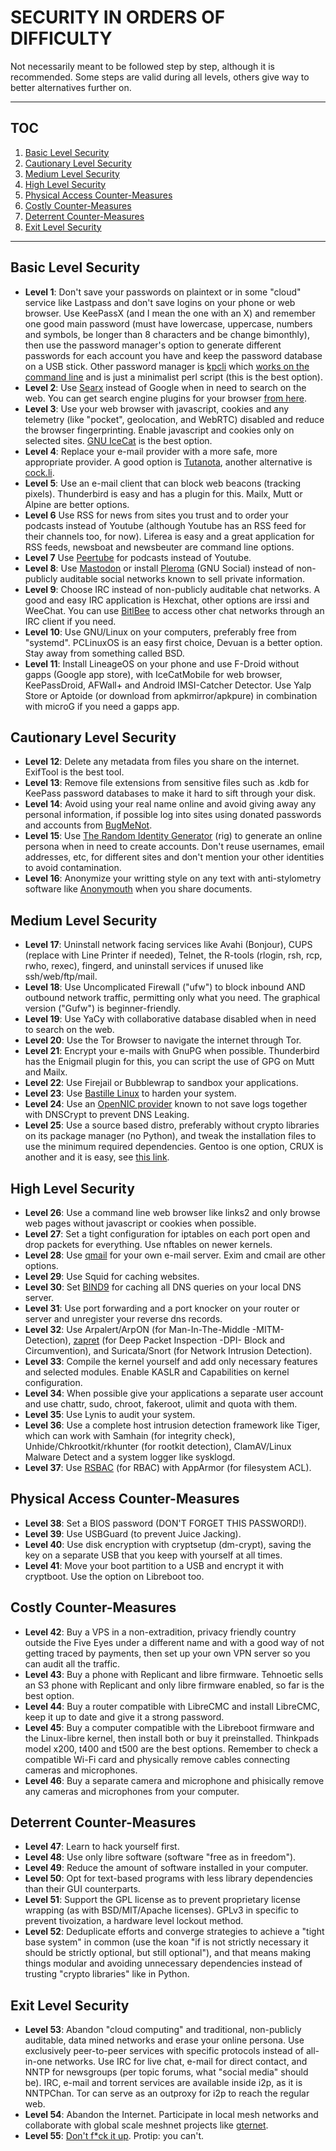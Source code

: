 # SECURITY IN ORDERS OF DIFFICULTY

Not necessarily meant to be followed step by step, although it is recommended. Some steps are valid during all levels, others give way to better alternatives further on.

---
## TOC
1. [Basic Level Security](#basic-level-security)  
2. [Cautionary Level Security](#cautionary-level-security)  
3. [Medium Level Security](#medium-level-security)  
4. [High Level Security](#high-level-security)  
5. [Physical Access Counter-Measures](#physical-access-counter-measures)  
6. [Costly Counter-Measures](#costly-counter-measures)  
7. [Deterrent Counter-Measures](#deterrent-counter-measures)  
8. [Exit Level Security](#exit-level-security)  

---

## Basic Level Security
* __Level 1__: Don't save your passwords on plaintext or in some "cloud" service like Lastpass and don't save logins on your phone or web browser. Use KeePassX (and I mean the one with an X) and remember one good main password (must have lowercase, uppercase, numbers and symbols, be longer than 8 characters and be change bimonthly), then use the password manager's option to generate different passwords for each account you have and keep the password database on a USB stick. Other password manager is [kpcli](https://github.com/alecsammon/kpcli) which [works on the command line](https://www.youtube.com/watch?v=M448GtFa5Xs) and is just a minimalist perl script (this is the best option).
* __Level 2__: Use [Searx](https://github.com/asciimoo/searx/wiki/Searx-instances) instead of Google when in need to search on the web. You can get search engine plugins for your browser [from here](https://mycroftproject.com/search-engines.html?name=searx).
* __Level 3__: Use your web browser with javascript, cookies and any telemetry (like "pocket", geolocation, and WebRTC) disabled and reduce the browser fingerprinting. Enable javascript and cookies only on selected sites. [GNU IceCat](https://www.gnu.org/software/gnuzilla/) is the best option.
* __Level 4__: Replace your e-mail provider with a more safe, more appropriate provider. A good option is [Tutanota](https://tutanota.com/), another alternative is [cock.li](https://cock.li/).
* __Level 5__: Use an e-mail client that can block web beacons (tracking pixels). Thunderbird is easy and has a plugin for this. Mailx, Mutt or Alpine are better options.
* __Level 6__ Use RSS for news from sites you trust and to order your podcasts instead of Youtube (although Youtube has an RSS feed for their channels too, for now). Liferea is easy and a great application for RSS feeds, newsboat and newsbeuter are command line options.
* __Level 7__ Use [Peertube](https://instances.joinpeertube.org/instances) for podcasts instead of Youtube.
* __Level 8__: Use [Mastodon](https://joinmastodon.org/) or install [Pleroma](https://github.com/wimvanderbauwhede/limited-systems/wiki/Mastodon-and-Pleroma-on-the-Raspberry-Pi-3) (GNU Social) instead of non-publicly auditable social networks known to sell private information.
* __Level 9__: Choose IRC instead of non-publicly auditable chat networks. A good and easy IRC application is Hexchat, other options are irssi and WeeChat. You can use [BitlBee](https://wiki.bitlbee.org/) to access other chat networks through an IRC client if you need.
* __Level 10__: Use GNU/Linux on your computers, preferably free from "systemd". PCLinuxOS is an easy first choice, Devuan is a better option. Stay away from something called BSD.
* __Level 11__: Install LineageOS on your phone and use F-Droid without gapps (Google app store), with IceCatMobile for web browser, KeePassDroid, AFWall+ and Android IMSI-Catcher Detector. Use Yalp Store or Aptoide (or download from apkmirror/apkpure) in combination with microG if you need a gapps app.

## Cautionary Level Security
* __Level 12__: Delete any metadata from files you share on the internet. ExifTool is the best tool.
* __Level 13__: Remove file extensions from sensitive files such as .kdb for KeePass password databases to make it hard to sift through your disk.
* __Level 14__: Avoid using your real name online and avoid giving away any personal information, if possible log into sites using donated passwords and accounts from [BugMeNot](http://bugmenot.com).
* __Level 15__: Use [The Random Identity Generator](http://rig.sourceforge.net/) (rig) to generate an online persona when in need to create accounts. Don't reuse usernames, email addresses, etc, for different sites and don't mention your other identities to avoid contamination.
* __Level 16__: Anonymize your writting style on any text with anti-stylometry software like [Anonymouth](https://github.com/psal/anonymouth) when you share documents.

## Medium Level Security
* __Level 17__: Uninstall network facing services like Avahi (Bonjour), CUPS (replace with Line Printer if needed), Telnet, the R-tools (rlogin, rsh, rcp, rwho, rexec), fingerd, and uninstall services if unused like ssh/web/ftp/mail.
* __Level 18__: Use Uncomplicated Firewall ("ufw") to block inbound AND outbound network traffic, permitting only what you need. The graphical version ("Gufw") is beginner-friendly.
* __Level 19__: Use YaCy with collaborative database disabled when in need to search on the web.
* __Level 20__: Use the Tor Browser to navigate the internet through Tor.
* __Level 21__: Encrypt your e-mails with GnuPG when possible. Thunderbird has the Enigmail plugin for this, you can script the use of GPG on Mutt and Mailx.
* __Level 22__: Use Firejail or Bubblewrap to sandbox your applications.
* __Level 23__: Use [Bastille Linux](http://bastille-linux.sourceforge.net/source.htm) to harden your system.
* __Level 24__: Use an [OpenNIC provider](https://servers.opennicproject.org/) known to not save logs together with DNSCrypt to prevent DNS Leaking.
* __Level 25__: Use a source based distro, preferably without crypto libraries on its package manager (no Python), and tweak the installation files to use the minimum required dependencies. Gentoo is one option, CRUX is another and it is easy, see [this link](https://github.com/mayfrost/guides/blob/master/INITIATION.md).

## High Level Security
* __Level 26__: Use a command line web browser like links2 and only browse web pages without javascript or cookies when possible.
* __Level 27__: Set a tight configuration for iptables on each port open and drop packets for everything. Use nftables on newer kernels.
* __Level 28__: Use [qmail](https://www.schneier.com/blog/archives/2007/11/thoughts_on_the.html) for your own e-mail server. Exim and cmail are other options.
* __Level 29__: Use Squid for caching websites.
* __Level 30__: Set [BIND9](https://unix.stackexchange.com/questions/270716/configure-bind-as-forwarder-only-no-root-hints-encrypted-rpz-blacklist-wh/270796#270796) for caching all DNS queries on your local DNS server.
* __Level 31__: Use port forwarding and a port knocker on your router or server and unregister your reverse dns records.
* __Level 32__: Use Arpalert/ArpON (for Man-In-The-Middle -MITM- Detection), [zapret](https://github.com/bol-van/zapret) (for Deep Packet Inspection -DPI- Block and Circumvention), and Suricata/Snort (for Network Intrusion Detection).
* __Level 33__: Compile the kernel yourself and add only necessary features and selected modules. Enable KASLR and Capabilities on kernel configuration.
* __Level 34__: When possible give your applications a separate user account and use chattr, sudo, chroot, fakeroot, ulimit and quota with them.
* __Level 35__: Use Lynis to audit your system.
* __Level 36__: Use a complete host intrusion detection framework like Tiger, which can work with Samhain (for integrity check), Unhide/Chkrootkit/rkhunter (for rootkit detection), ClamAV/Linux Malware Detect and a system logger like sysklogd.
* __Level 37__: Use [RSBAC](https://www.rsbac.org/) (for RBAC) with AppArmor (for filesystem ACL).

## Physical Access Counter-Measures
* __Level 38__: Set a BIOS password (DON'T FORGET THIS PASSWORD!).
* __Level 39__: Use USBGuard (to prevent Juice Jacking).
* __Level 40__: Use disk encryption with cryptsetup (dm-crypt), saving the key on a separate USB that you keep with yourself at all times.
* __Level 41__: Move your boot partition to a USB and encrypt it with cryptboot. Use the option on Libreboot too.

## Costly Counter-Measures
* __Level 42__: Buy a VPS in a non-extradition, privacy friendly country outside the Five Eyes under a different name and with a good way of not getting traced by payments, then set up your own VPN server so you can audit all the traffic.
* __Level 43__: Buy a phone with Replicant and libre firmware. Tehnoetic sells an S3 phone with Replicant and only libre firmware enabled, so far is the best option.
* __Level 44__: Buy a router compatible with LibreCMC and install LibreCMC, keep it up to date and give it a strong password.
* __Level 45__: Buy a computer compatible with the Libreboot firmware and the Linux-libre kernel, then install both or buy it preinstalled. Thinkpads model x200, t400 and t500 are the best options. Remember to check a compatible Wi-Fi card and physically remove cables connecting cameras and microphones.
* __Level 46__: Buy a separate camera and microphone and phisically remove any cameras and microphones from your computer.

## Deterrent Counter-Measures
* __Level 47__: Learn to hack yourself first.
* __Level 48__: Use only libre software (software "free as in freedom").
* __Level 49__: Reduce the amount of software installed in your computer.
* __Level 50__: Opt for text-based programs with less library dependencies than their GUI counterparts.
* __Level 51__: Support the GPL license as to prevent proprietary license wrapping (as with BSD/MIT/Apache licenses). GPLv3 in specific to prevent tivoization, a hardware level lockout method.
* __Level 52__: Deduplicate efforts and converge strategies to achieve a "tight base system" in common (use the koan "if is not strictly necessary it should be strictly optional, but still optional"), and that means making things modular and avoiding unnecessary dependencies instead of trusting "crypto libraries" like in Python.

## Exit Level Security
* __Level 53__: Abandon "cloud computing" and traditional, non-publicly auditable, data mined networks and erase your online persona. Use exclusively peer-to-peer services with specific protocols instead of all-in-one networks. Use IRC for live chat, e-mail for direct contact, and NNTP for newsgroups (per topic forums, what "social media" should be). IRC, e-mail and torrent services are available inside i2p, as it is NNTPChan. Tor can serve as an outproxy for i2p to reach the regular web.
* __Level 54__: Abandon the Internet. Participate in local mesh networks and collaborate with global scale meshnet projects like [gternet](https://mesh.gentoo.today/wiki/Main_Page).
* __Level 55__: [Don't f\*ck it up](https://www.youtube.com/watch?v=J1q4Ir2J8P8). Protip: you can't.
